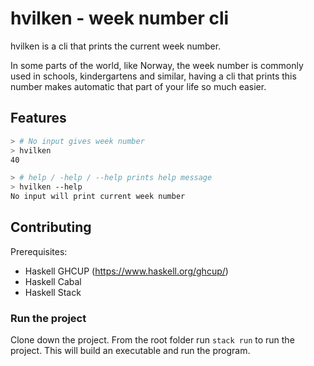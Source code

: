 # hvilken - week number cli


hvilken is a cli that prints the current week number.

In some parts of the world, like Norway, the week number is commonly used in schools, kindergartens and similar, having a cli that prints this number makes automatic that part of your life so much easier.

## Features

```zsh
> # No input gives week number
> hvilken
40

> # help / -help / --help prints help message
> hvilken --help
No input will print current week number
```

## Contributing

Prerequisites:

- Haskell GHCUP (https://www.haskell.org/ghcup/)
- Haskell Cabal
- Haskell Stack

### Run the project

Clone down the project.
From the root folder run `stack run` to run the project.
This will build an executable and run the program.
